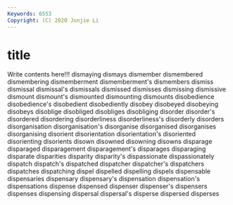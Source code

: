 ```yaml
---
Keywords: 6553
Copyright: (C) 2020 Junjie Li
---
```


# title

Write contents here!!!
dismaying 
dismays 
dismember 
dismembered 
dismembering 
dismemberment 
dismemberment's 
dismembers 
dismiss 
dismissal
dismissal's 
dismissals 
dismissed 
dismisses 
dismissing 
dismissive 
dismount 
dismount's 
dismounted 
dismounting
dismounts 
disobedience 
disobedience's 
disobedient 
disobediently 
disobey 
disobeyed 
disobeying 
disobeys 
disoblige
disobliged 
disobliges 
disobliging 
disorder 
disorder's 
disordered 
disordering 
disorderliness 
disorderliness's 
disorderly
disorders 
disorganisation 
disorganisation's 
disorganise 
disorganised 
disorganises 
disorganising 
disorient 
disorientation 
disorientation's
disoriented 
disorienting 
disorients 
disown 
disowned 
disowning 
disowns 
disparage 
disparaged 
disparagement
disparagement's 
disparages 
disparaging 
disparate 
disparities 
disparity 
disparity's 
dispassionate 
dispassionately 
dispatch
dispatch's 
dispatched 
dispatcher 
dispatcher's 
dispatchers 
dispatches 
dispatching 
dispel 
dispelled 
dispelling
dispels 
dispensable 
dispensaries 
dispensary 
dispensary's 
dispensation 
dispensation's 
dispensations 
dispense 
dispensed
dispenser 
dispenser's 
dispensers 
dispenses 
dispensing 
dispersal 
dispersal's 
disperse 
dispersed 
disperses
